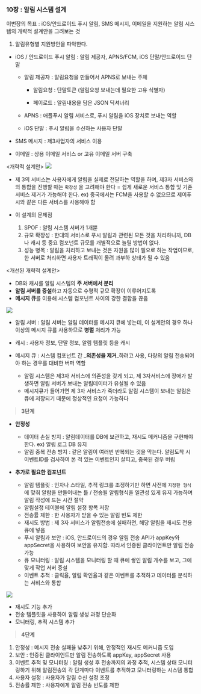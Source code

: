 ### 10장 : 알림 시스템 설계

이번장의 목표 : iOS/안드로이드 푸시 알림, SMS 메시지, 이메일을 지원하는 알림 시스템의 개략적 설계안을 그려보는 것 

1. 알림유형별 지원방안을 파악한다.
- iOS / 안드로이드 푸시 알림 : 알림 제공자, APNS/FCM, iOS 단말/안드로이드 단말
	
    - 알림 제공자 : 알림요청을 만들어서 APNS로 보내는 주체
    	- 알림요청 : 단말토큰 (알림요청 보내는데 필요한 고유 식별자)
        
       - 페이로드 : 알림내용을 담은 JSON 딕셔너리 
	
    - APNS : 애플푸시 알림 서비스로, 푸시 알림을 iOS 장치로 보내는 역할
    - iOS 단말 : 푸시 알림을 수신하는 사용자 단말
 
- SMS 메시지 : 제3사업자의 서비스 이용  
- 이메일 : 상용 이메일 서비스 or 고유 이메일 서버 구축

<개략적 설계안>
![](https://velog.velcdn.com/images/eunz_juu/post/2ddc3da3-e429-4924-8d31-c2bc739ee47c/image.png)
- 제 3의 서비스는 사용자에게 알림을 실제로 전달하는 역할을 하며, 제3자 서비스와의 통합을 진행할 때는 `확장성` 을 고려해야 한다 = 쉽게 새로운 서비스 통합 및 기존 서비스 제거가 가능해야 한다.
ex) 중국에서는 FCM을 사용할 수 없으므로 제이푸시와 같은 다른 서비스를 사용해야 함

- 이 설계의 문제점
  1. SPOF : 알림 시스템 서버가 1개뿐
  2. 규모 확장성 : 한대의 서비스로 푸시 알림과 관련된 모든 것을 처리하니까, DB나 캐시 등 중요 컴포넌트 규모를 개별적으로 늘릴 방법이 없다.
  3. 성능 병목 : 알림을 처리하고 보내는 것은 자원을 많이 필요로 하는 작업이므로, 한 서버로 처리하면 사용자 트래픽이 몰려 과부하 상태가 될 수 있음

<개선된 개략적 설계안>
- DB와 캐시를 알림 시스템의 **주 서버에서 분리**
- **알림 서버를 증설**하고 자동으로 수평적 규모 확장이 이루어지도록
- **메시지 큐**를 이용해 시스템 컴포넌트 사이의 강한 결합을 끊음

![](https://velog.velcdn.com/images/eunz_juu/post/25f69572-c373-4260-807c-21bcd4875184/image.png)
- 알림 서버 : 알림 서버는 알림 데이터를 메시지 큐에 넣는데, 이 설계안의 경우 하나 이상의 메시지 큐를 사용하므로 **병렬** 처리가 가능
- 캐시 : 사용자 정보, 단말 정보, 알림 템플릿 등을 캐시
- 메시지 큐 : 시스템 컴포넌트 간 _**의존성을 제거**_하려고 사용, 다량의 알림 전송되어야 하는 경우를 대비한 버퍼 역할
	
    - 알림 시스템은 제3자 서비스에 의존성을 갖게 되고, 제 3자서비스에 장애가 발생하면 알림 서버가 보내는 알림데이터가 유실될 수 있음
    - 메시지큐가 들어가면 제 3자 서비스가 죽더라도 알림 시스템이 보내는 알림은 큐에 저장되기 때문에 정상적인 요청이 가능하다

> **3단계**

- **안정성**
	
    - 데이터 손실 방지 : 알림데이터를 DB에 보관하고, 재시도 메커니즘을 구현해야 한다. 
    ex) 알림 로그 DB 유지
    - 알림 중복 전송 방지 : 같은 알림이 여러번 반복되는 것을 막는다. 알림도착 시 이벤트ID를 검사하여 본 적 있는 이벤트인지 살피고, 중복된 경우 버림

- **추가로 필요한 컴포넌트**
	
    - 알림 템플릿 : 인자나 스타일, 추적 링크를 조정하기만 하면 사전에 `지정한 형식`에 맞춰 알람을 만들어내는 틀 / 전송될 알림형식을 일관성 있게 유지 가능하며 알림 작성에 드는 시간 절약
    - 알림설정 테이블에 알림 설정 항목 저장
    - 전송률 제한 : 한 사용자가 받을 수 있는 알림 빈도 제한
    - 재시도 방법 : 제 3자 서비스가 알림전송에 실패하면, 해당 알림을 재시도 전용 큐에 넣음
    - 푸시 알림과 보안 : iOS, 안드로이드의 경우 알림 전송 API가 appKey와 appSecret을 사용하여 보안을 유지함. 따라서 인증된 클라이언트만 알림 전송 가능
   - 큐 모니터링 : 알림 시스템을 모니터링 할 때 큐에 쌓인 알림 개수를 보고, 그에 맞게 작업 서버 증설
   - 이벤트 추적 : 클릭율, 알림 확인율과 같은 이벤트를 추적하고 데이터를 분석하는 서비스와 통합

![](https://velog.velcdn.com/images/eunz_juu/post/60d40ab0-c75c-4d5c-b967-be840bfeb7c9/image.png)
- 재시도 기능 추가
- 전송 템플릿을 사용하여 알림 생성 과정 단순화
- 모니터링, 추적 시스템 추가
    
> **4단계**

1. 안정성 : 메시지 전송 실패율 낮추기 위해, 안정적인 재시도 메커니즘 도입
2. 보안 : 인증된 클라이언트만 알림 전송하도록 appKey, appSecret 사용
3. 이벤트 추적 및 모니터링 : 알림 생성 후 전송까지의 과정 추적, 시스템 상태 모니터링하기 위해 알림전송의 각 단계마다 이벤트를 추적하고 모니터링하는 시스템 통합
4. 사용자 설정 : 사용자가 알림 수신 설정 조정
5. 전송률 제한 : 사용자에게 알림 전송 빈도를 제한